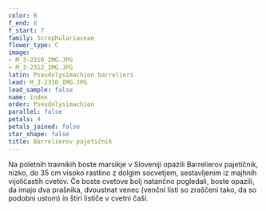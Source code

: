 ```yaml
---
color: B
f_end: 8
f_start: 7
family: Scrophulariaceae
flower_type: C
image:
- M_3-2310_IMG.JPG
- M_3-2312_IMG.JPG
latin: Pseudolysimachion barrelieri
lead: M_3-2310_IMG.JPG
lead_sample: false
name: index
order: Pseudolysimachion
parallel: false
petals: 4
petals_joined: false
star_shape: false
title: Barrelierov pajetičnik
---
```

Na poletnih travnikih boste marsikje v Sloveniji opazili Barrelierov pajetičnik, nizko, do 35 cm visoko rastlino z dolgim socvetjem, sestavljenim iz majhnih vijoličastih cvetov. Če boste cvetove bolj natančno pogledali, boste opazili, da imajo dva prašnika, dvoustnat venec (venčni listi so zraščeni tako, da so podobni ustom) in štiri lističe v cvetni čaši.
